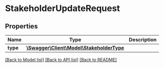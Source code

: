 # StakeholderUpdateRequest

## Properties
Name | Type | Description | Notes
------------ | ------------- | ------------- | -------------
**type** | [**\Swagger\Client\Model\StakeholderType**](StakeholderType.md) |  | 

[[Back to Model list]](../../README.md#documentation-for-models) [[Back to API list]](../../README.md#documentation-for-api-endpoints) [[Back to README]](../../README.md)

